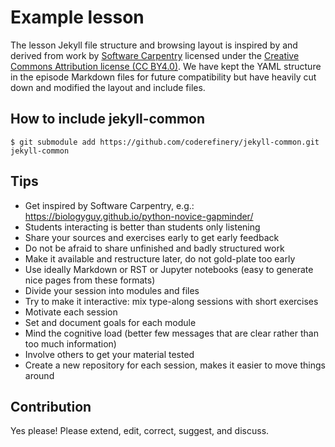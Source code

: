 

# Example lesson

The lesson Jekyll file structure and browsing layout is inspired by and derived from
work by [Software Carpentry](http://software-carpentry.org) licensed under the
[Creative Commons Attribution license (CC BY4.0)](https://creativecommons.org/licenses/by/4.0/).
We have kept the YAML structure in the episode Markdown files for future compatibility
but have heavily cut down and modified the layout and include files.


## How to include jekyll-common

```shell
$ git submodule add https://github.com/coderefinery/jekyll-common.git jekyll-common
```


## Tips

- Get inspired by Software Carpentry, e.g.: https://biologyguy.github.io/python-novice-gapminder/
- Students interacting is better than students only listening
- Share your sources and exercises early to get early feedback
- Do not be afraid to share unfinished and badly structured work
- Make it available and restructure later, do not gold-plate too early
- Use ideally Markdown or RST or Jupyter notebooks (easy to generate nice pages from these formats)
- Divide your session into modules and files
- Try to make it interactive: mix type-along sessions with short exercises
- Motivate each session
- Set and document goals for each module
- Mind the cognitive load (better few messages that are clear rather than too much information)
- Involve others to get your material tested
- Create a new repository for each session, makes it easier to move things around


## Contribution

Yes please! Please extend, edit, correct, suggest, and discuss.
